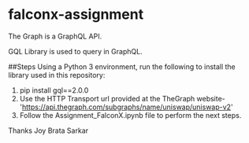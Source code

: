 # falconx-assignment
The Graph is a GraphQL API.

GQL Library is used to query in GraphQL.

##Steps
Using a Python 3 environment, run the following to install the library used in this repository:
1. pip install gql==2.0.0
2. Use the HTTP Transport url provided at the TheGraph website- 'https://api.thegraph.com/subgraphs/name/uniswap/uniswap-v2'
3. Follow the Assignment_FalconX.ipynb file to perform the next steps.

Thanks
Joy Brata Sarkar



